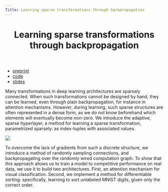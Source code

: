 ```yaml
---
Title: Learning sparse transformations through backpropagation
---
```


<header>
<h1>Learning sparse transformations through backpropagation</h1>
</header>

<ul class="links">
<li><a href="https://arxiv.org/abs/1810.09184">preprint</a></li>
<li><a href="https://github.com/MaestroGraph/sparse-hyper">code</a></li>
<li><a href="/files/ash/sparse-layer.pdf">slides</a></li>
</ul>

Many transformations in deep learning architectures are sparsely connected. When such transformations cannot be designed by hand, they can be learned, even through plain backpropagation, for instance in attention mechanisms. However, during learning, such sparse structures are often represented in a dense form, as we do not know beforehand which elements will eventually become non-zero. We introduce the adaptive, sparse hyperlayer, a method for learning a sparse transformation, parametrized sparsely: as index-tuples with associated values. 

<img src="/files/ash/output660.gif"/>

To overcome the lack of gradients from such a discrete structure, we introduce a method of randomly sampling connections, and backpropagating over the randomly wired computation graph. To show that this approach allows us to train a model to competitive performance on real data, we use it to build two architectures. First, an attention mechanism for visual classification. Second, we implement a method for differentiable sorting: specifically, learning to sort unlabeled MNIST digits, given only the correct order. 